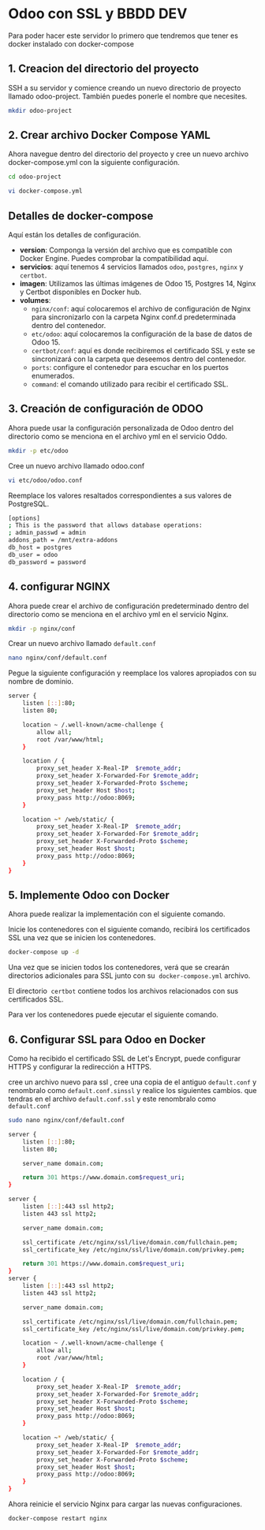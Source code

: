 # Odoo con SSL y BBDD DEV

Para poder hacer este servidor lo primero que tendremos que tener es docker instalado con docker-compose


## 1. Creacion del directorio del proyecto

SSH a su servidor y comience creando un nuevo directorio de proyecto llamado odoo-project. También puedes ponerle el nombre que necesites.

```bash
mkdir odoo-project
```
## 2. Crear archivo Docker Compose YAML
Ahora navegue dentro del directorio del proyecto y cree un nuevo archivo docker-compose.yml con la siguiente configuración.

```bash
cd odoo-project
```
```bash
vi docker-compose.yml
```
## Detalles de docker-compose

Aquí están los detalles de configuración.

- **version**: Componga la versión del archivo que es compatible con Docker Engine. Puedes comprobar la compatibilidad aquí.
- **servicios**: aquí tenemos 4 servicios llamados `odoo`, `postgres`, `nginx` y `certbot`.
- **imagen**: Utilizamos las últimas imágenes de Odoo 15, Postgres 14, Nginx y Certbot disponibles en Docker hub.
- **volumes**:
    - `nginx/conf`: aquí colocaremos el archivo de configuración de Nginx para sincronizarlo con la carpeta Nginx conf.d predeterminada dentro del contenedor.
    - `etc/odoo`: aquí colocaremos la configuración de la base de datos de Odoo 15.
    - `certbot/conf`: aquí es donde recibiremos el certificado SSL y este se sincronizará con la carpeta que deseemos dentro del contenedor.
    - `ports`: configure el contenedor para escuchar en los puertos enumerados.
    - `command`: el comando utilizado para recibir el certificado SSL.

## 3. Creación de configuración de ODOO
Ahora puede usar la configuración personalizada de Odoo dentro del directorio como se menciona en el archivo yml en el servicio Oddo.

``` bash
mkdir -p etc/odoo
```

Cree un nuevo archivo llamado odoo.conf

``` bash
vi etc/odoo/odoo.conf
```
Reemplace los valores resaltados correspondientes a sus valores de PostgreSQL.

``` bash
[options]
; This is the password that allows database operations:
; admin_passwd = admin
addons_path = /mnt/extra-addons
db_host = postgres
db_user = odoo
db_password = password

```

## 4. configurar NGINX

Ahora puede crear el archivo de configuración predeterminado dentro del directorio como se menciona en el archivo yml en el servicio Nginx.

``` bash
mkdir -p nginx/conf
```

Crear un nuevo archivo llamado `default.conf`
```bash 
nano nginx/conf/default.conf
```
Pegue la siguiente configuración y reemplace los valores apropiados con su nombre de dominio.

``` bash
server {
    listen [::]:80;
    listen 80;

    location ~ /.well-known/acme-challenge {
        allow all;
        root /var/www/html;
    }

    location / {
        proxy_set_header X-Real-IP  $remote_addr;
        proxy_set_header X-Forwarded-For $remote_addr;
        proxy_set_header X-Forwarded-Proto $scheme;
        proxy_set_header Host $host;
        proxy_pass http://odoo:8069;
    }

    location ~* /web/static/ {
        proxy_set_header X-Real-IP  $remote_addr;
        proxy_set_header X-Forwarded-For $remote_addr;
        proxy_set_header X-Forwarded-Proto $scheme;
        proxy_set_header Host $host;
        proxy_pass http://odoo:8069;
    }
}
```
## 5. Implemente Odoo con Docker

Ahora puede realizar la implementación con el siguiente comando.

Inicie los contenedores con el siguiente comando, recibirá los certificados SSL una vez que se inicien los contenedores.

``` bash
docker-compose up -d
```

Una vez que se inicien todos los contenedores, verá que se crearán directorios adicionales para SSL junto con su  `docker-compose.yml` archivo.

El directorio  `certbot` contiene todos los archivos relacionados con sus certificados SSL.

Para ver los contenedores puede ejecutar el siguiente comando.


## 6. Configurar SSL para Odoo en Docker

Como ha recibido el certificado SSL de Let's Encrypt, puede configurar HTTPS y configurar la redirección a HTTPS.

cree un archivo nuevo para ssl , cree una copia de el antiguo `default.conf` y renombralo como `default.conf.sinssl` y realice los siguientes cambios. que tendras en el archivo `default.conf.ssl` y este renombralo como `default.conf`

``` bash
sudo nano nginx/conf/default.conf
```

``` bash
server {
    listen [::]:80;
    listen 80;

    server_name domain.com;

    return 301 https://www.domain.com$request_uri;
}

server {
    listen [::]:443 ssl http2;
    listen 443 ssl http2;

    server_name domain.com;

    ssl_certificate /etc/nginx/ssl/live/domain.com/fullchain.pem;
    ssl_certificate_key /etc/nginx/ssl/live/domain.com/privkey.pem;

    return 301 https://www.domain.com$request_uri;
}
server {
    listen [::]:443 ssl http2;
    listen 443 ssl http2;

    server_name domain.com;

    ssl_certificate /etc/nginx/ssl/live/domain.com/fullchain.pem;
    ssl_certificate_key /etc/nginx/ssl/live/domain.com/privkey.pem;

    location ~ /.well-known/acme-challenge {
        allow all;
        root /var/www/html;
    }

    location / {
        proxy_set_header X-Real-IP  $remote_addr;
        proxy_set_header X-Forwarded-For $remote_addr;
        proxy_set_header X-Forwarded-Proto $scheme;
        proxy_set_header Host $host;
        proxy_pass http://odoo:8069;
    }

    location ~* /web/static/ {
        proxy_set_header X-Real-IP  $remote_addr;
        proxy_set_header X-Forwarded-For $remote_addr;
        proxy_set_header X-Forwarded-Proto $scheme;
        proxy_set_header Host $host;
        proxy_pass http://odoo:8069;
    }
}
```
Ahora reinicie el servicio Nginx para cargar las nuevas configuraciones.

``` bash
docker-compose restart nginx
```
